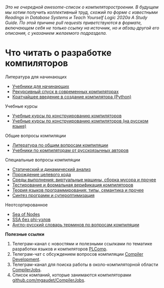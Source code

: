 *Это не очередной awesome-список о компиляторостроении. В будущем мы хотим получить коллективный труд, схожий по форме с известными Readings in Database Systems и Teach Yourself Logic 2020a A Study Guide. По этой причине pull requests приветствуются в формате, включающем себя не только ссылку на источник, но и абзац-другой его описания, с указанием желаемого подраздела.*

# Что читать о разработке компиляторов

Литература для начинающих

- [Учебники для начинающих](docs/beginners.md)
- [Рекурсивный спуск в современных компиляторах](docs/descent.md)
- [Кратчайшее введение в создание компилятора (Python)](docs/tutorial.md)

Учебные курсы

- [Учебные курсы по конструированию компиляторов](docs/courses.md)
- [Учебные курсы по конструированию компиляторов (на русском языке)](docs/courses_ru.md)

Общие вопросы компиляции

- [Литература по общим вопросам компиляции](docs/general.md)
- [Учебники по компиляторам от русскоязычных авторов](docs/general_ru.md)

Специальные вопросы компиляции

- [Статический и динамический анализ](docs/analysis.md)
- [Порождение целевого кода](docs/codegen.md)
- [Среды выполнения: виртуальные машины, сборка мусора и прочее](docs/runtime.md)
- [Тестирование и формальная верификация компиляторов](docs/verification.md)
- [Теория языков программирования: типы, семантика и прочее](docs/plt.md)
- [Синтез программ и супероптимизация](docs/synthesis.md)

Неотсортированное

- [Sea of Nodes](docs/sea_of_nodes.md)
- [SSA без phi-узлов](docs/ssa_without_phi.md)
- [Англо-русский словарь терминов по вопросам компиляции](docs/dictionary.md)

**Полезные ссылки**

1. Телеграм-канал с новостями и полезными ссылками по тематике разработки языков и компиляторов [PLComp](https://t.me/plcomp).
1. Телеграм-чат с обсуждением вопросов компиляции [Compiler Development](https://t.me/CompilerDev).
1. Телеграм-канал для поиска работы в около-компиляторной области [CompilerJobs](https://t.me/compiler_jobs).
1. Список компаний, которые занимаются компиляторами [github.com/mgaudet/CompilerJobs](https://github.com/mgaudet/CompilerJobs).
